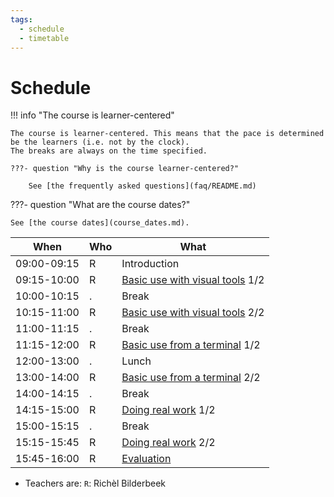 ```yaml
---
tags:
  - schedule
  - timetable
---
```


# Schedule

!!! info "The course is learner-centered"

    The course is learner-centered. This means that the pace is determined
    be the learners (i.e. not by the clock).
    The breaks are always on the time specified.

    ???- question "Why is the course learner-centered?"

        See [the frequently asked questions](faq/README.md)

???- question "What are the course dates?"

    See [the course dates](course_dates.md).

When       |Who|What
-----------|---|-----------------
09:00-09:15|R  |Introduction
09:15-10:00|R  |[Basic use with visual tools](sessions/introduction_visual.md) 1/2
10:00-10:15|.  |Break
10:15-11:00|R  |[Basic use with visual tools](sessions/introduction_visual.md) 2/2
11:00-11:15|.  |Break
11:15-12:00|R  |[Basic use from a terminal](sessions/introduction_terminal.md) 1/2
12:00-13:00|.  |Lunch
13:00-14:00|R  |[Basic use from a terminal](sessions/introduction_terminal.md) 2/2
14:00-14:15|.  |Break
14:15-15:00|R  |[Doing real work](sessions/introduction_real_work.md) 1/2
15:00-15:15|.  |Break
15:15-15:45|R  |[Doing real work](sessions/introduction_real_work.md) 2/2
15:45-16:00|R  |[Evaluation](evaluation.md)

- Teachers are: `R`: Richèl Bilderbeek

<!-- markdownlint-enable MD013 -->

